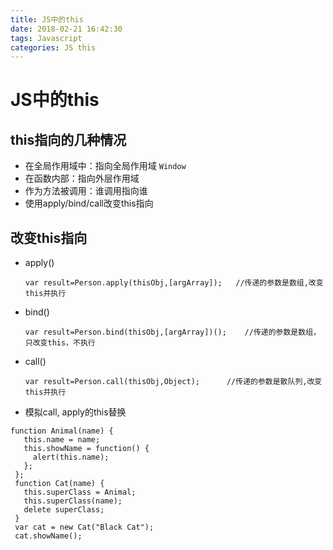 ```yaml
---
title: JS中的this
date: 2018-02-21 16:42:30
tags: Javascript
categories: JS this
---
```


# JS中的this
## this指向的几种情况
* 在全局作用域中：指向全局作用域 `Window`
* 在函数内部：指向外层作用域
* 作为方法被调用：谁调用指向谁
* 使用apply/bind/call改变this指向

## 改变this指向
* apply()

    `var result=Person.apply(thisObj,[argArray]);   //传递的参数是数组,改变this并执行`

* bind()

    `var result=Person.bind(thisObj,[argArray])();    //传递的参数是数组，只改变this，不执行`

* call()

    `var result=Person.call(thisObj,Object);      //传递的参数是散队列,改变this并执行`

* 模拟call, apply的this替换

```
function Animal(name) {
   this.name = name;
   this.showName = function() {
     alert(this.name);
   };
 };
 function Cat(name) {
   this.superClass = Animal;
   this.superClass(name);
   delete superClass;
 }
 var cat = new Cat("Black Cat");
 cat.showName();
 ```
